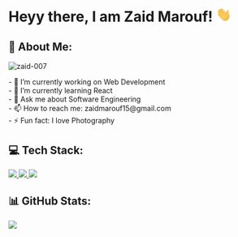 <h1>Heyy there, I am Zaid Marouf! <img src="https://github.com/ABSphreak/ABSphreak/blob/master/gifs/Hi.gif" width="30"></h1>

<!--
**Zaid-007/Zaid-007** is a ✨ _special_ ✨ repository because its `README.md` (this file) appears on your GitHub profile.

Here are some ideas to get you started:

- 🔭 I’m currently working on ...
- 🌱 I’m currently learning ...
- 👯 I’m looking to collaborate on ...
- 🤔 I’m looking for help with ...
- 💬 Ask me about ....
- 📫 How to reach me: ...
- 😄 Pronouns: ...
- ⚡ Fun fact: ...
-->
## 💫 About Me:
<p align="left"> <img src="https://komarev.com/ghpvc/?username=zaid-007&label=Profile%20views&color=0e75b6&style=flat" alt="zaid-007" /> </p>
- 🔭 I’m currently working on Web Development<br>
- 🌱 I’m currently learning React<br>
- 💬 Ask me about Software Engineering<br>
- 📫 How to reach me: zaidmarouf15@gmail.com<br>
- ⚡ Fun fact: I love Photography

## 💻 Tech Stack:

<p>
  <a href="https://skillicons.dev">
    <img src="https://skillicons.dev/icons?i=react,redux,js,html,css" /> 
    <img src="https://skillicons.dev/icons?i=bootstrap,py,flask,php,mysql" />
    <img src="https://skillicons.dev/icons?i=git,github,azure,vscode,netlify" />
  </a>
</p>

<!--[![My Skills](https://skillicons.dev/icons?i=react,redux,js,html,css,bootstrap,py,flask,php,mysql,git,github,azure,vscode,netlify)](https://skillicons.dev)-->

<!--![React](https://img.shields.io/badge/react-%2320232a.svg?style=for-the-badge&logo=react&logoColor=%2361DAFB) 
![JavaScript](https://img.shields.io/badge/javascript-%23323330.svg?style=for-the-badge&logo=javascript&logoColor=%23F7DF1E) 
![CSS3](https://img.shields.io/badge/css3-%231572B6.svg?style=for-the-badge&logo=css3&logoColor=white) 
![HTML5](https://img.shields.io/badge/html5-%23E34F26.svg?style=for-the-badge&logo=html5&logoColor=white) 
![Python](https://img.shields.io/badge/python-3670A0?style=for-the-badge&logo=python&logoColor=ffdd54) 
![PHP](https://img.shields.io/badge/php-%23777BB4.svg?style=for-the-badge&logo=php&logoColor=white) 
![Bootstrap](https://img.shields.io/badge/bootstrap-%23563D7C.svg?style=for-the-badge&logo=bootstrap&logoColor=white)  
![Chart.js](https://img.shields.io/badge/chart.js-F5788D.svg?style=for-the-badge&logo=chart.js&logoColor=white) 
![Flask](https://img.shields.io/badge/flask-%23000.svg?style=for-the-badge&logo=flask&logoColor=white) 
![Netlify](https://img.shields.io/badge/netlify-%23000000.svg?style=for-the-badge&logo=netlify&logoColor=#00C7B7) 
![Firebase](https://img.shields.io/badge/firebase-%23039BE5.svg?style=for-the-badge&logo=firebase) 
![NPM](https://img.shields.io/badge/NPM-%23000000.svg?style=for-the-badge&logo=npm&logoColor=white) 
![Apache](https://img.shields.io/badge/apache-%23D42029.svg?style=for-the-badge&logo=apache&logoColor=white) 
![MySQL](https://img.shields.io/badge/mysql-%2300f.svg?style=for-the-badge&logo=mysql&logoColor=white)  
![Figma](https://img.shields.io/badge/figma-%23F24E1E.svg?style=for-the-badge&logo=figma&logoColor=white) 
![Canva](https://img.shields.io/badge/Canva-%2300C4CC.svg?style=for-the-badge&logo=Canva&logoColor=white)-->

## 📊 GitHub Stats:
![](https://github-readme-streak-stats.herokuapp.com/?user=zaid-007&theme=dark&hide_border=false)

